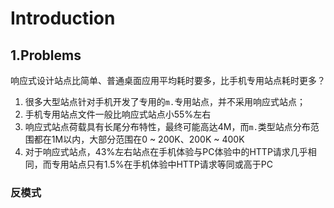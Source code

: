 # Introduction

## 1.Problems

响应式设计站点比简单、普通桌面应用平均耗时要多，比手机专用站点耗时更多？

1. 很多大型站点针对手机开发了专用的`m.`专用站点，并不采用响应式站点；
2. 手机专用站点文件一般比响应式站点小55%左右
3. 响应式站点荷载具有长尾分布特性，最终可能高达4M，而`m.`类型站点分布范围都在1M以内，大部分范围在0 ~ 200K、200K ~ 400K
4. 对于响应式站点，43%左右站点在手机体验与PC体验中的HTTP请求几乎相同，而专用站点只有1.5%在手机体验中HTTP请求等同或高于PC

### 反模式





